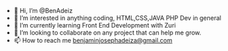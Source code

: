 - 👋 Hi, I’m @BenAdeiz
- 👀 I’m interested in anything coding, HTML,CSS,JAVA PHP Dev in general     
- 🌱 I’m currently learning Front End Development with Zuri
- 💞️ I’m looking to collaborate on any project that can help me grow.
- 📫 How to reach me benjaminjosephadeiza@gmail.com

<!---
BenAdeiz/BenAdeiz is a ✨ special ✨ repository because its `README.md` (this file) appears on your GitHub profile.
You can click the Preview link to take a look at your changes.
--->
